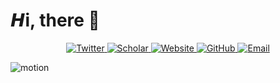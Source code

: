 # 𝙃i, there 👋
 
<p align="center">
  <a href="https://twitter.com/tingtin36139994" target="_blank">
    <img src="https://img.shields.io/badge/twitter-%231DA1F2.svg?&style=for-the-badge&logo=twitter&logoColor=white&color=77ac98" alt="Twitter"/>
  </a> 
  <a href='https://scholar.google.com/citations?user=sNp7dWUAAAAJ&hl=en' target="_blank">
        <img alt='Scholar' src='https://img.shields.io/badge/Scholar-100000?style=for-the-badge&logo=GoogleScholar&logoColor=white&&color=77ac98'>
  </a>
  <a href="https://tingtingliao.github.io/" target="_blank">
    <img src="https://img.shields.io/badge/website-%23071A2C.svg?&style=for-the-badge&logo=website&color=77ac98" alt="Website"/>
  </a>
<a href="https://github.com/TingtingLiao" target="_blank">
    <img src="https://img.shields.io/badge/GitHub-%23071A2C.svg?&style=for-the-badge&logo=github&logoColor=white&color=77ac98" alt="GitHub"/>
  </a>
  <a href="mailto:tingtingliao000@gmail.com" target="_blank">
    <img src="https://img.shields.io/badge/-Email-red?&style=for-the-badge&logo=gmail&logoColor=white&color=77ac98" alt="Email"/>
  </a>
</p>

![motion](https://github.com/TingtingLiao/TingtingLiao/assets/45743512/8c38e14b-414b-477b-9492-a82ce4fc9297)

<!-- 
## Repositories

[![TADA](https://svg.bookmark.style/api?url=https://github.com/TingtingLiao/TADA&mode=light&style=horizontal)](https://github.com/TingtingLiao/TADA)
[![CAR](https://svg.bookmark.style/api?url=https://github.com/TingtingLiao/CAR&mode=light&style=horizontal)](https://github.com/TingtingLiao/CAR)

## 𝗦𝘁𝗮𝘁𝘀

![TingtingLiao's github stats](https://github-readme-stats.vercel.app/api?username=TingtingLiao&show_icons=true&theme=dracula&bg_color=0,E6E6FA,E6E6FA,E6E6FA) -->


